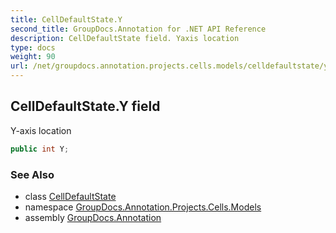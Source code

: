 ```yaml
---
title: CellDefaultState.Y
second_title: GroupDocs.Annotation for .NET API Reference
description: CellDefaultState field. Yaxis location
type: docs
weight: 90
url: /net/groupdocs.annotation.projects.cells.models/celldefaultstate/y/
---
```

## CellDefaultState.Y field

Y-axis location

```csharp
public int Y;
```

### See Also

* class [CellDefaultState](../)
* namespace [GroupDocs.Annotation.Projects.Cells.Models](../../celldefaultstate/)
* assembly [GroupDocs.Annotation](../../../)


